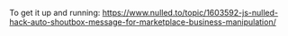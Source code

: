 To get it up and running:
https://www.nulled.to/topic/1603592-js-nulled-hack-auto-shoutbox-message-for-marketplace-business-manipulation/

